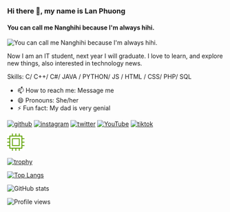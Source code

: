 ### Hi there 👋, my name is Lan Phuong
#### You can call me Nanghihi because I'm always hihi.
![You can call me Nanghihi because I'm always hihi.](https://thumbs.dreamstime.com/b/black-white-abstract-computer-code-programming-background-cyberspace-concept-180554139.jpg)

Now I am an IT student, next year I will graduate.
I love to learn, and explore new things, also interested in technology news.


Skills: C/ C++/ C#/ JAVA / PYTHON/ JS / HTML / CSS/ PHP/ SQL

- 📫 How to reach me: Message me 
- 😄 Pronouns: She/her 
- ⚡ Fun fact: My dad is very genial 


[<img src='https://cdn.jsdelivr.net/npm/simple-icons@3.0.1/icons/github.svg' alt='github' height='40'>](https://github.com/nanphg287)  [<img src='https://cdn.jsdelivr.net/npm/simple-icons@3.0.1/icons/instagram.svg' alt='instagram' height='40'>](https://www.instagram.com/nanphg287/)  [<img src='https://cdn.jsdelivr.net/npm/simple-icons@3.0.1/icons/twitter.svg' alt='twitter' height='40'>](https://twitter.com/nanphghihi)  [<img src='https://cdn.jsdelivr.net/npm/simple-icons@3.0.1/icons/youtube.svg' alt='YouTube' height='40'>](https://www.youtube.com/channel/nanphghihi)  [<img src='https://cdn.jsdelivr.net/npm/simple-icons@3.0.1/icons/tiktok.svg' alt='tiktok' height='40'>](https://www.tiktok.com/@nanphghihi)  

<a href='https://docs.github.com/en/developers'><img src='https://raw.githubusercontent.com/acervenky/animated-github-badges/master/assets/devbadge.gif' width='40' height='40'></a> 

[![trophy](https://github-profile-trophy.vercel.app/?username=nanphg287)](https://github.com/ryo-ma/github-profile-trophy)

[![Top Langs](https://github-readme-stats.vercel.app/api/top-langs/?username=nanphg287)](https://github.com/anuraghazra/github-readme-stats)

![GitHub stats](https://github-readme-stats.vercel.app/api?username=nanphg287&show_icons=true)  

![Profile views](https://gpvc.arturio.dev/nanphg287)  
